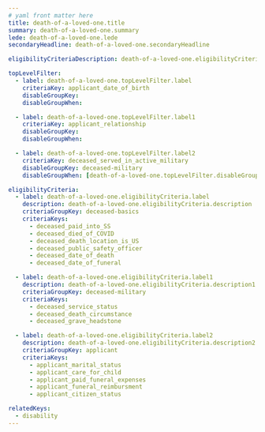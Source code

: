 ```yaml
---
# yaml front matter here
title: death-of-a-loved-one.title
summary: death-of-a-loved-one.summary
lede: death-of-a-loved-one.lede
secondaryHeadline: death-of-a-loved-one.secondaryHeadline

eligibilityCriteriaDescription: death-of-a-loved-one.eligibilityCriteriaDescription

topLevelFilter:
  - label: death-of-a-loved-one.topLevelFilter.label
    criteriaKey: applicant_date_of_birth
    disableGroupKey:
    disableGroupWhen:

  - label: death-of-a-loved-one.topLevelFilter.label1
    criteriaKey: applicant_relationship
    disableGroupKey:
    disableGroupWhen:

  - label: death-of-a-loved-one.topLevelFilter.label2
    criteriaKey: deceased_served_in_active_military
    disableGroupKey: deceased-military
    disableGroupWhen: [death-of-a-loved-one.topLevelFilter.disableGroupWhen]

eligibilityCriteria:
  - label: death-of-a-loved-one.eligibilityCriteria.label
    description: death-of-a-loved-one.eligibilityCriteria.description
    criteriaGroupKey: deceased-basics
    criteriaKeys:
      - deceased_paid_into_SS
      - deceased_died_of_COVID
      - deceased_death_location_is_US
      - deceased_public_safety_officer
      - deceased_date_of_death
      - deceased_date_of_funeral

  - label: death-of-a-loved-one.eligibilityCriteria.label1
    description: death-of-a-loved-one.eligibilityCriteria.description1
    criteriaGroupKey: deceased-military
    criteriaKeys:
      - deceased_service_status
      - deceased_death_circumstance
      - deceased_grave_headstone

  - label: death-of-a-loved-one.eligibilityCriteria.label2
    description: death-of-a-loved-one.eligibilityCriteria.description2
    criteriaGroupKey: applicant
    criteriaKeys:
      - applicant_marital_status
      - applicant_care_for_child
      - applicant_paid_funeral_expenses
      - applicant_funeral_reimbursment
      - applicant_citizen_status	

relatedKeys:
  - disability
---
```

